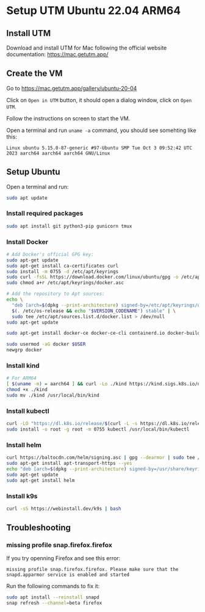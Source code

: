 # Setup UTM Ubuntu 22.04 ARM64

## Install UTM

Download and install UTM for Mac following the official website documentation: https://mac.getutm.app/

## Create the VM

Go to https://mac.getutm.app/gallery/ubuntu-20-04

Click on `Open in UTM` button, it should open a dialog window, click on `Open UTM`.

Follow the instructions on screen to start the VM.

Open a terminal and run `uname -a` command, you should see somehting like this:

```
Linux ubuntu 5.15.0-87-generic #97-Ubuntu SMP Tue Oct 3 09:52:42 UTC 2023 aarch64 aarch64 aarch64 GNU/Linux
```

## Setup Ubuntu

Open a terminal and run:

```bash
sudo apt update
```

### Install required packages

```bash
sudo apt install git python3-pip gunicorn tmux
```

### Install Docker

```bash
# Add Docker's official GPG key:
sudo apt-get update
sudo apt-get install ca-certificates curl
sudo install -m 0755 -d /etc/apt/keyrings
sudo curl -fsSL https://download.docker.com/linux/ubuntu/gpg -o /etc/apt/keyrings/docker.asc
sudo chmod a+r /etc/apt/keyrings/docker.asc

# Add the repository to Apt sources:
echo \
  "deb [arch=$(dpkg --print-architecture) signed-by=/etc/apt/keyrings/docker.asc] https://download.docker.com/linux/ubuntu \
  $(. /etc/os-release && echo "$VERSION_CODENAME") stable" | \
  sudo tee /etc/apt/sources.list.d/docker.list > /dev/null
sudo apt-get update

sudo apt-get install docker-ce docker-ce-cli containerd.io docker-buildx-plugin docker-compose-plugin

sudo usermod -aG docker $USER
newgrp docker
```

### Install kind

```bash
# For ARM64
[ $(uname -m) = aarch64 ] && curl -Lo ./kind https://kind.sigs.k8s.io/dl/v0.23.0/kind-linux-arm64
chmod +x ./kind
sudo mv ./kind /usr/local/bin/kind
```

### Install kubectl

```bash
curl -LO "https://dl.k8s.io/release/$(curl -L -s https://dl.k8s.io/release/stable.txt)/bin/linux/arm64/kubectl"
sudo install -o root -g root -m 0755 kubectl /usr/local/bin/kubectl
```

### Install helm

```bash
curl https://baltocdn.com/helm/signing.asc | gpg --dearmor | sudo tee /usr/share/keyrings/helm.gpg > /dev/null
sudo apt-get install apt-transport-https --yes
echo "deb [arch=$(dpkg --print-architecture) signed-by=/usr/share/keyrings/helm.gpg] https://baltocdn.com/helm/stable/debian/ all main" | sudo tee /etc/apt/sources.list.d/helm-stable-debian.list
sudo apt-get update
sudo apt-get install helm
```

### Install k9s

```bash
curl -sS https://webinstall.dev/k9s | bash
```

## Troubleshooting

### missing profile snap.firefox.firefox

If you try openning Firefox and see this error:

```
missing profile snap.firefox.firefox. Please make sure that the snapd.apparmor service is enabled and started
```

Run the following commands to fix it:

```bash
sudo apt install --reinstall snapd
snap refresh --channel=beta firefox
```

